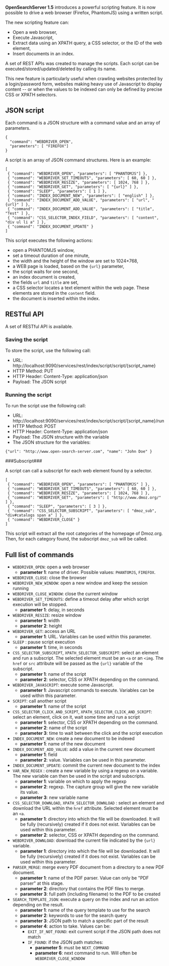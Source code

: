 **OpenSearchServer 1.5** introduces a powerful scripting feature. It is now possible to drive a web browser (Firefox, PhantomJS) using a written script.

The new scripting feature can:

* Open a web browser,
* Execute Javascript,
* Extract data using an XPATH query, a CSS selector, or the ID of the web element,
* Insert documents in an index.

A set of REST APIs was created to manage the scripts. Each script can be executed/stored/updated/deleted by calling its name.

This new feature is particularly useful when crawling websites protected by a login/password form, websites making heavy use of Javascript to display content -- or when the values to be indexed can only be defined by precise CSS or XPATH selectors.

 

## JSON script

Each command is a JSON structure with a command value and an array of parameters.


    {
      "command": "WEBDRIVER_OPEN",
      "parameters": [ "FIREFOX"]
    }

A script is an array of JSON command structures. Here is an example:


    [
     { "command": "WEBDRIVER_OPEN", "parameters": [ "PHANTOMJS"] },
     { "command": "WEBDRIVER_SET_TIMEOUTS", "parameters": [ 60, 60 ] },
     { "command": "WEBDRIVER_RESIZE", "parameters": [ 1024, 768 ] },
     { "command": "WEBDRIVER_GET", "parameters": [ "{url}" ] },
     { "command": "SLEEP", "parameters": [ 1 ] },
     { "command": "INDEX_DOCUMENT_NEW", "parameters": [ "english" ] },
     { "command": "INDEX_DOCUMENT_ADD_VALUE", "parameters": [ "url", "{url}" ] },
     { "command": "INDEX_DOCUMENT_ADD_VALUE", "parameters": [ "title", "Test" ] },
     { "command": "CSS_SELECTOR_INDEX_FIELD", "parameters": [ "content", "div ul li a" ] },
     { "command": "INDEX_DOCUMENT_UPDATE" }
    ]

This script executes the following actions:

* open a PHANTOMJS window,
* set a timeout duration of one minute,
* the width and the height of the window are set to 1024×768,
* a WEB page is loaded, based on the `{url}` parameter,
* the script waits for one second,
* an index document is created,
* the fields `url` and `title` are set,
* a CSS selector locates a text element within the web page. These elements are stored in the `content` field.
* the document is inserted within the index.

## RESTful API

A set of RESTful API is available.

### Saving the script

To store the script, use the following call:

* URL: http://localhost:9090/services/rest/index/script/script/{script_name}
* HTTP Method: PUT
* HTTP Header: Content-Type: application/json
* Payload: The JSON script

### Running the script

To run the script use the following call:

* URL: http://localhost:9090/services/rest/index/script/script/{script_name}/run
* HTTP Method: POST
* HTTP Header: Content-Type: application/json
* Payload: The JSON structure with the variable
* The JSON structure for the variables:

`{"url": "http://www.open-search-server.com", "name": "John Doe" }`

###Subscript###

A script can call a subscript for each web element found by a selector.

  
    [
     { "command": "WEBDRIVER_OPEN", "parameters": [ "PHANTOMJS" ] },
     { "command": "WEBDRIVER_SET_TIMEOUTS", "parameters": [ 60, 60 ] },
     { "command": "WEBDRIVER_RESIZE", "parameters": [ 1024, 768 ] },
     { "command": "WEBDRIVER_GET", "parameters": [ "http://www.dmoz.org/" ] },
     { "command": "SLEEP", "parameters": [ 3 ] },
     { "command": "CSS_SELECTOR_SUBSCRIPT", "parameters": [ "dmoz_sub", "div#catalogs span a" ] },
     { "command": "WEBDRIVER_CLOSE" }
    ]

This script will extract all the root categories of the homepage of Dmoz.org. Then, for each category found, the subscript `dmoz_sub` will be called.

## Full list of commands

* `WEBDRIVER_OPEN`: open a web browser
	* **parameter 1**: name of driver. Possible values: `PHANTOMJS`, `FIREFOX`.
* `WEBDRIVER_CLOSE`: close the browser
* `WEBDRIVER_NEW_WINDOW`: open a new window and keep the session running
* `WEBDRIVER_CLOSE_WINDOW`: close the current window
* `WEBDRIVER_SET_TIMEOUTS`: define a timeout delay after which script execution will be stopped.
	* **parameter 1**: delay, in seconds
* `WEBDRIVER_RESIZE`: resize window
	* **parameter 1**: width
	* **parameter 2**: height
* `WEBDRIVER_GET`: access an URL
	* **parameter 1**: URL. Variables can be used within this parameter.
* `SLEEP` : pause script execution
	* **parameter 1**: time, in seconds
* `CSS_SELECTOR_SUBSCRIPT`, `XPATH_SELECTOR_SUBSCRIPT`: select an element and run a subscript. The selected element must be an `<a` or an `<img`. The `href` or `src` attribute will be passed as the `{url}` variable of the subscript.
	* **parameter 1**: name of the script  
	* **parameter 2**: selector, CSS or XPATH depending on the command.
* `WEBDRIVER_JAVASCRIPT`: execute some Javascript.
	* **parameter 1**: Javascript commands to execute. Variables can be used within this parameter.
* `SCRIPT`: call another script
	* **parameter 1**: name of the script
* `CSS_SELECTOR_CLICK_AND_SCRIPT`, `XPATH_SELECTOR_CLICK_AND_SCRIPT`: select an element, click on it, wait some time and run a script
	* **parameter 1**: selector, CSS or XPATH depending on the command.
	* **parameter 2**: name of the script
	* **parameter 3**: time to wait between the click and the script execution
* `INDEX_DOCUMENT_NEW`: create a new document to be indexed
	* **parameter 1**: name of the new document
* `INDEX_DOCUMENT_ADD_VALUE`: add a value in the current new document
	* **parameter 1**: field
	* **parameter 2**: value. Variables can be used in this parameter.
* `INDEX_DOCUMENT_UPDATE`: commit the current new document to the index
* `VAR_NEW_REGEX` : create a new variable by using a regexp on a variable. The new variable can then be used in the script and subscripts.
	* **parameter 1**: variable on which to apply the regexp
	* **parameter 2**: regexp. The capture group will give the new variable its value.
	* **parameter 3**: new variable name
* `CSS_SELECTOR_DOWNLOAD`, `XPATH_SELECTOR_DOWNLOAD` : select an element and download the URL within the `href` attribute. Selected element must be an `<a`.
	* **parameter 1**: directory into which the file will be downloaded. It will be fully (recursively) created if it does not exist. Variables can be used within this parameter.
	* **parameter 2**: selector, CSS or XPATH depending on the command.
* `WEBDRIVER_DOWNLOAD`: download the current file indicated by the `{url}` variable.
	* **parameter 1**: directory into which the file will be downloaded. It will be fully (recursively) created if it does not exist. Variables can be used within this parameter.
* `PARSER_MERGE`: merge every PDF document from a directory to a new PDF document.
	* **parameter 1**: name of the PDF parser. Value can only be "PDF parser" at this stage.
	* **parameter 2**: directory that contains the PDF files to merge.
	* **parameter 3**: full path (including filename) to the PDF to be created
* `SEARCH_TEMPLATE_JSON`: execute a query on the index and run an action depending on the result.
	* **parameter 1**: name of the query template to use for the search
	* **parameter 2**: keywords to use for the search query
	* **parameter 3**: JSON path to match a specific part of the result
	* **parameter 4**: action to take. Values can be:
		* `EXIT_IF_NOT_FOUND`: exit current script if the JSON path does not match
		* `IF_FOUND`: if the JSON path matches:
			* **parameter 5**: must be `NEXT_COMMAND`
			* **parameter 6**: next command to run. Will often be `WEBDRIVER_CLOSE_WINDOW`
